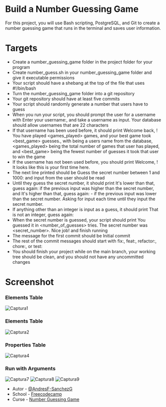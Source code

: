# Build a Number Guessing Game

For this project, you will use Bash scripting, PostgreSQL, and Git to create a number guessing game that runs in the terminal and saves user information.

# Targets
- Create a number_guessing_game folder in the project folder for your program
- Create number_guess.sh in your number_guessing_game folder and give it executable permissions
- Your script should have a shebang at the top of the file that uses #!/bin/bash
- Turn the number_guessing_game folder into a git repository
- Your git repository should have at least five commits
- Your script should randomly generate a number that users have to guess
- When you run your script, you should prompt the user for a username with Enter your username:, and take a username as input. Your database should allow usernames that are 22 characters
- If that username has been used before, it should print Welcome back, <username>! You have played <games_played> games, and your best game took <best_game> guesses., with <username> being a users name from the database, <games_played> being the total number of games that user has played, and <best_game> being the fewest number of guesses it took that user to win the game
- If the username has not been used before, you should print Welcome, <username>! It looks like this is your first time here.
- The next line printed should be Guess the secret number between 1 and 1000: and input from the user should be read
- Until they guess the secret number, it should print It's lower than that, guess again: if the previous input was higher than the secret number, and It's higher than that, guess again: - if the previous input was lower than the secret number. Asking for input each time until they input the secret number.
- If anything other than an integer is input as a guess, it should print That is not an integer, guess again:
- When the secret number is guessed, your script should print You guessed it in <number_of_guesses> tries. The secret number was <secret_number>. Nice job! and finish running
- The message for the first commit should be Initial commit
- The rest of the commit messages should start with fix:, feat:, refactor:, chore:, or test:
- You should finish your project while on the main branch, your working tree should be clean, and you should not have any uncommitted changes

# Screenshot

### Elements Table
![Captura1](https://github.com/AndresF-SanchezG/postgres-challenge4/assets/113924667/361fb2d3-4d09-4fc0-b21b-76f971fc9a69)

### Elements Table
![Captura2](https://github.com/AndresF-SanchezG/postgres-challenge4/assets/113924667/9b8a87d4-7a2a-46a3-9cc6-a4c8b212fb3e)

### Properties Table
![Captura4](https://github.com/AndresF-SanchezG/postgres-challenge4/assets/113924667/0bd6045c-6d39-47f8-8617-11ce667e6956)

### Run with Arguments
![Captura7](https://github.com/AndresF-SanchezG/postgres-challenge4/assets/113924667/db801ddd-ef22-433d-87d4-bf5d3f2bad55)
![Captura8](https://github.com/AndresF-SanchezG/postgres-challenge4/assets/113924667/0e6b3b6d-3e99-4e51-a62c-e8c5f4161034)
![Captura9](https://github.com/AndresF-SanchezG/postgres-challenge4/assets/113924667/c32c6df6-2cfe-4b05-9bd2-fa479187f8b2)


- Autor - [@AndresF-SanchezG](https://github.com/AndresF-SanchezG)
- School - [Freecodecamp](https://www.freecodecamp.org/)
- Curse - [Number Guessing Game](https://www.freecodecamp.org/learn/relational-database/build-a-number-guessing-game-project/build-a-number-guessing-game)
